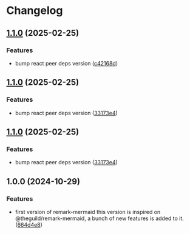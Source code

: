 # Changelog

## [1.1.0](https://github.com/omurilo/remark-mermaid/compare/v1.0.0...v1.1.0) (2025-02-25)


### Features

* bump react peer deps version ([c42168d](https://github.com/omurilo/remark-mermaid/commit/c42168d47a6c347f04d386a7ea34530a1742185f))

## [1.1.0](https://github.com/omurilo/remark-mermaid/compare/v1.0.0...v1.1.0) (2025-02-25)


### Features

* bump react peer deps version ([33173e4](https://github.com/omurilo/remark-mermaid/commit/33173e4673d249b28a6422cd7e63a2da44201611))

## [1.1.0](https://github.com/omurilo/remark-mermaid/compare/v1.0.0...v1.1.0) (2025-02-25)


### Features

* bump react peer deps version ([33173e4](https://github.com/omurilo/remark-mermaid/commit/33173e4673d249b28a6422cd7e63a2da44201611))

## 1.0.0 (2024-10-29)


### Features

* first version of remark-mermaid this version is inspired on @theguild/remark-mermaid, a bunch of new features is added to it. ([664d4e8](https://github.com/omurilo/remark-mermaid/commit/664d4e802e7eafc1c5493f67b7d29d50d89b6213))
